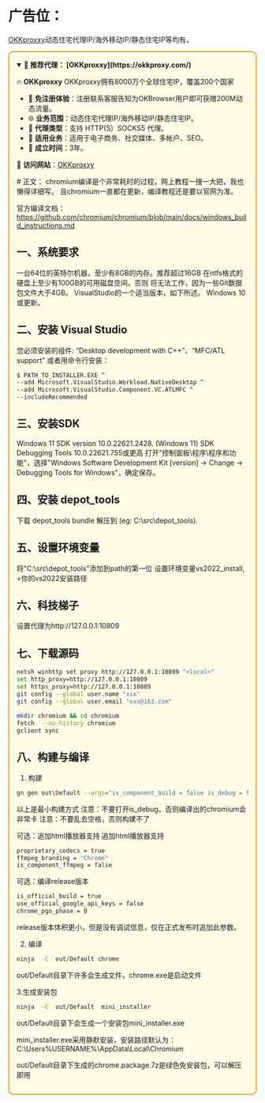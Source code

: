   # 广告位：
  [OKKproxxy](https://okkproxy.com/)动态住宅代理IP/海外移动IP/静态住宅IP等均有，
  <div style="border: 2px solid #f39c12; padding: 15px; background-color: #fffbe6; border-radius: 10px;">

<details open>
<summary><b>🌟 推荐代理： [OKKproxxy](https://okkproxy.com/)</b></summary>

🔥 **OKKproxxy** OKKproxxy拥有8000万个全球住宅IP，覆盖200个国家

- 🚀 **免注册体验**：注册联系客服告知为OKBrowser用户即可获赠200M动态流量。
- 🌐 **业务范围**：动态住宅代理IP/海外移动IP/静态住宅IP。
- 🎀 **代理类型**：支持 HTTP(S）SOCKS5 代理。
- 🎉 **适用业务**：适用于电子商务、社交媒体、多帐户、SEO。
- 🤝 **成立时间**：3年。

🔗 **访问网站**：[OKKproxxy](https://okkproxy.com/)

</details>
  # 正文：
chromium编译是个非常耗时的过程，网上教程一搜一大把，我也懒得详细写。
且chromium一直都在更新，编译教程还是要以官网为准。

官方编译文档：https://github.com/chromium/chromium/blob/main/docs/windows_build_instructions.md
## 一、系统要求
一台64位的英特尔机器，至少有8GB的内存。推荐超过16GB
在ntfs格式的硬盘上至少有100GB的可用磁盘空间。否则 将无法工作，因为一些Git数据包文件大于4GB。
VisualStudio的一个适当版本，如下所述。
Windows 10 或更新。

## 二、安装 Visual Studio
您必须安装的组件: “Desktop development with C++”、“MFC/ATL support”
或者用命令行安装：
```bash
$ PATH_TO_INSTALLER.EXE ^
--add Microsoft.VisualStudio.Workload.NativeDesktop ^
--add Microsoft.VisualStudio.Component.VC.ATLMFC ^
--includeRecommended
```


## 三、安装SDK
Windows 11 SDK version 10.0.22621.2428.
(Windows 11) SDK Debugging Tools 10.0.22621.755或更高
打开"控制面板\程序\程序和功能"，选择"Windows Software Development Kit [version] -> Change -> Debugging Tools for Windows"，确定保存。
## 四、安装 depot_tools
下载 depot_tools bundle 解压到 (eg: C:\src\depot_tools).

## 五、设置环境变量
将"C:\src\depot_tools"添加到path的第一位
设置环境变量vs2022_install, =你的vs2022安装路径

## 六、科技梯子


设置代理为http://127.0.0.1:10809

## 七、下载源码
```bash
netsh winhttp set proxy http://127.0.0.1:10809 "<local>"
set http_proxy=http://127.0.0.1:10809
set https_proxy=http://127.0.0.1:10809
git config --global user.name "xxx"
git config --global user.email "xxx@163.com"
 
mkdir chromium && cd chromium
fetch  --no-history chromium
gclient sync
```


## 八、构建与编译
1. 构建
```bash
gn gen out\Default --args="is_component_build = false is_debug = false enable_nacl = false  blink_symbol_level = 0 v8_symbol_level = 0 symbol_level = 0"
```


以上是最小构建方式
注意：不要打开is_debug，否则编译出的chromium会非常卡
注意：不要乱去空格，否则构建不了

可选：追加html播放器支持
追加html播放器支持
```bash
proprietary_codecs = true
ffmpeg_branding = "Chrome"
is_component_ffmpeg = false
```


可选：编译release版本
```bash
is_official_build = true
use_official_google_api_keys = false
chrome_pgo_phase = 0
```


release版本体积更小，但是没有调试信息，仅在正式发布时追加此参数。

2. 编译
```bash
ninja  -C  out/Default chrome
```
out/Default目录下许多会生成文件，chrome.exe是启动文件

3.生成安装包
```bash
ninja  -C  out/Default  mini_installer
```

out/Default目录下会生成一个安装包mini_installer.exe

mini_installer.exe采用静默安装，安装路径默认为：C:\Users%USERNAME%\AppData\Local\Chromium

out/Default目录下生成的chrome.package.7z是绿色免安装包，可以解压即用
